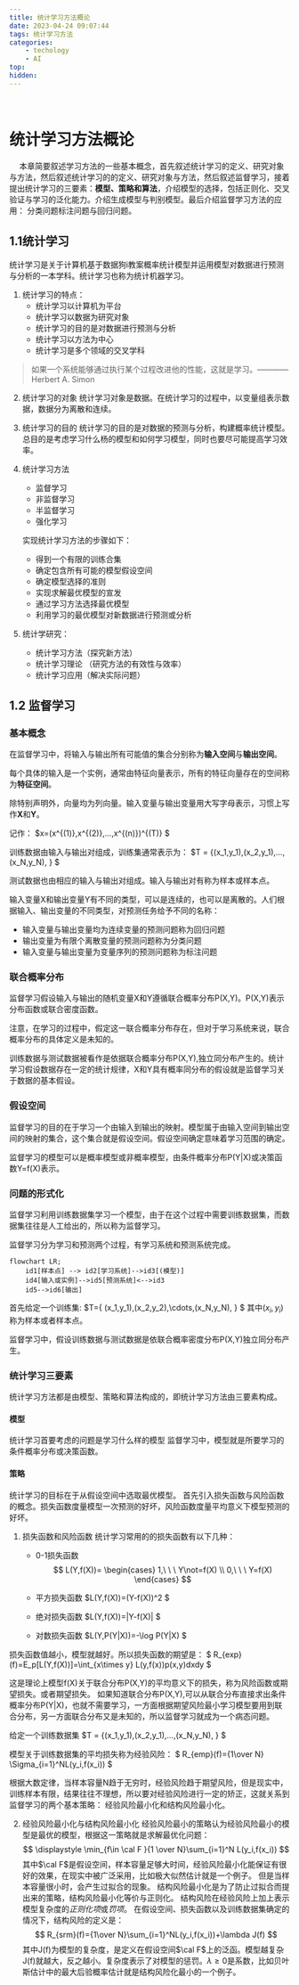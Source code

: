 ```yaml
---
title: 统计学习方法概论
date: 2023-04-24 09:07:44
tags: 统计学习方法
categories:
    - techology
    - AI
top:
hidden:
---
```

&ensp;
<!-- more -->

# 统计学习方法概论
&ensp;&ensp; 本章简要叙述学习方法的一些基本概念，首先叙述统计学习的定义、研究对象与方法，然后叙述统计学习的的定义、研究对象与方法，然后叙述监督学习，接着提出统计学习的三要素：**模型、策略和算法**，介绍模型的选择，包括正则化、交叉验证与学习的泛化能力。介绍生成模型与判别模型。最后介绍监督学习方法的应用： 分类问题标注问题与回归问题。

## 1.1统计学习
统计学习是关于计算机基于数据狗i教案概率统计模型并运用模型对数据进行预测与分析的一本学科。统计学习也称为统计机器学习。
1. 统计学习的特点：
    - 统计学习以计算机为平台
    - 统计学习以数据为研究对象
    - 统计学习的目的是对数据进行预测与分析
    - 统计学习以方法为中心
    - 统计学习是多个领域的交叉学科
> 如果一个系统能够通过执行某个过程改进他的性能，这就是学习。————Herbert A. Simon


2. 统计学习的对象
统计学习对象是数据。在统计学习的过程中，以变量组表示数据，数据分为离散和连续。

3. 统计学习的目的
统计学习的目的是对数据的预测与分析，构建概率统计模型。总目的是考虑学习什么杨的模型和如何学习模型，同时也要尽可能提高学习效率。

4. 统计学习方法
    - 监督学习
    - 非监督学习
    - 半监督学习
    - 强化学习

    实现统计学习方法的步骤如下：
    - 得到一个有限的训练合集
    - 确定包含所有可能的模型假设空间
    - 确定模型选择的准则
    - 实现求解最优模型的宣发
    - 通过学习方法选择最优模型
    - 利用学习的最优模型对新数据进行预测或分析

5. 统计学研究：
    - 统计学习方法（探究新方法）
    - 统计学习理论 （研究方法的有效性与效率）
    - 统计学习应用（解决实际问题）

## 1.2 监督学习
### 基本概念
在监督学习中，将输入与输出所有可能值的集合分别称为**输入空间**与**输出空间**。

每个具体的输入是一个实例，通常由特征向量表示，所有的特征向量存在的空间称为**特征空间**。

除特别声明外，向量均为列向量。输入变量与输出变量用大写字母表示，习惯上写作**X**和**Y**。

记作：
$x=(x^{(1)},x^{(2)},...,x^{(n)})^{(T)}
$

训练数据由输入与输出对组成，训练集通常表示为：
$T = \{(x_1,y_1),(x_2,y_1),...,(x_N,y_N), \}
$

测试数据也由相应的输入与输出对组成。输入与输出对有称为样本或样本点。

输入变量X和输出变量Y有不同的类型，可以是连续的，也可以是离散的。人们根据输入、输出变量的不同类型，对预测任务给予不同的名称：
- 输入变量与输出变量均为连续变量的预测问题称为回归问题
- 输出变量为有限个离散变量的预测问题称为分类问题
- 输入变量与输出变量为变量序列的预测问题称为标注问题

### 联合概率分布

监督学习假设输入与输出的随机变量X和Y遵循联合概率分布P(X,Y)。P(X,Y)表示分布函数或联合密度函数。

注意，在学习的过程中，假定这一联合概率分布存在，但对于学习系统来说，联合概率分布的具体定义是未知的。

训练数据与测试数据被看作是依据联合概率分布P(X,Y),独立同分布产生的。统计学习假设数据存在一定的统计规律，X和Y具有概率同分布的假设就是监督学习关于数据的基本假设。

### 假设空间
监督学习的目的在于学习一个由输入到输出的映射。模型属于由输入空间到输出空间的映射的集合，这个集合就是假设空间。假设空间确定意味着学习范围的确定。

监督学习的模型可以是概率模型或非概率模型，由条件概率分布P(Y|X)或决策函数Y=f(X)表示。

### 问题的形式化
监督学习利用训练数据集学习一个模型，由于在这个过程中需要训练数据集，而数据集往往是人工给出的，所以称为监督学习。

监督学习分为学习和预测两个过程，有学习系统和预测系统完成。

```mermaid
flowchart LR;
    id1[样本点] --> id2[学习系统]-->id3[(模型)]
    id4[输入或实例]-->id5[预测系统]<-->id3
    id5-->id6[输出] 
```

首先给定一个训练集:
$T=\{ (x_1,y_1),(x_2,y_2),\cdots,(x_N,y_N), \}
$
其中$(x_i,y_i)$称为样本或者样本点。

监督学习中，假设训练数据与测试数据是依联合概率密度分布P(X,Y)独立同分布产生。

### 统计学习三要素
统计学习方法都是由模型、策略和算法构成的，即统计学习方法由三要素构成。
#### 模型
统计学习首要考虑的问题是学习什么样的模型
监督学习中，模型就是所要学习的条件概率分布或决策函数。

#### 策略
统计学习的目标在于从假设空间中选取最优模型。
首先引入损失函数与风险函数的概念。损失函数度量模型一次预测的好坏，风险函数度量平均意义下模型预测的好坏。
1. 损失函数和风险函数
统计学习常用的的损失函数有以下几种：
    - 0-1损失函数
$$
L(Y,f(X))=
\begin{cases}
1,\ \ \ Y\not=f(X) \\
0,\ \ \ Y=f(X)
\end{cases} 
$$
    - 平方损失函数
$L(Y,f(X))=(Y-f(X))^2
$

    - 绝对损失函数
$L(Y,f(X))=|Y-f(X)|
$
    - 对数损失函数
$L(Y,P(Y|X))=-\log P(Y|X)
$

损失函数值越小，模型就越好。所以损失函数的期望是：
$
R_{exp}(f)=E_p[L(Y,f(X))]=\int_{x\times y} L(y,f(x))p(x,y)dxdy 
$

这是理论上模型f(X)关于联合分布P(X,Y)的平均意义下的损失，称为风险函数或期望损失。或者期望损失。
如果知道联合分布P(X,Y),可以从联合分布直接求出条件概率分布P(Y|X)，也就不需要学习，一方面根据期望风险最小学习模型要用到联合分布，另一方面联合分布又是未知的，所以监督学习就成为一个病态问题。

给定一个训练数据集
$T = \{(x_1,y_1),(x_2,y_1),...,(x_N,y_N), \}
$

模型关于训练数据集的平均损失称为经验风险：
$
R_{emp}(f)={1\over N} \Sigma_{i=1}^NL(y_i,f(x_i))
$

根据大数定律，当样本容量N趋于无穷时，经验风险趋于期望风险，但是现实中，训练样本有限，结果往往不理想，所以要对经验风险进行一定的矫正，这就关系到监督学习的两个基本策略：
经验风险最小化和结构风险最小化。

2. 经验风险最小化与结构风险最小化
经验风险最小的策略认为经验风险最小的模型是最优的模型，根据这一策略就是求解最优化问题：
$$
\displaystyle
\min_{f\in \cal F }{1 \over N}\sum_{i=1}^N L(y_i,f(x_i))
$$
其中$\cal F$是假设空间，样本容量足够大时间，经验风险最小化能保证有很好的效果，在现实中被广泛采用，比如极大似然估计就是一个例子。
但是当样本容量很小时，会产生过拟合的现象。
结构风险最小化是为了防止过拟合而提出来的策略，结构风险最小化等价与正则化。
结构风险在经验风险上加上表示模型复杂度的*正则化项*或*罚项*。
在假设空间、损失函数以及训练数据集确定的情况下，结构风险的定义是：
$$
R_{srm}(f)={1\over N}\sum_{i=1}^NL(y_i,f(x_i))+\lambda J(f)
$$
其中J(f)为模型的复杂度，是定义在假设空间$\cal F$上的泛函。模型越复杂J(f)就越大，反之越小。复杂度表示了对模型的惩罚。$\lambda \geq 0$是系数，比如贝叶斯估计中的最大后验概率估计就是结构风险化最小的一个例子。
